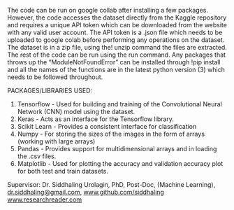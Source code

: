 The code can be run on google collab after installing a few packages. However, the code accesses the dataset directly from the Kaggle repository 
and requires a unique API token which can be downloaded from the website with any valid user account.
The API token is a .json file which needs to be uploaded to google colab before performing any operations on the dataset.
The dataset is in a zip file, using the! unzip command the files are extracted. The rest of the code can be run using the run command.
Any packages that throws up the “ModuleNotFoundError” can be installed through !pip install <package name> and all the names of the functions are in the latest python version (3) which needs to be followed throughout.

PACKAGES/LIBRARIES USED:
1. 	Tensorflow - Used for building and training of the Convolutional Neural Network (CNN) model using the dataset.
2. 	Keras - Acts as an interface for the Tensorflow library.
3. 	Scikit Learn - Provides a consistent interface for classification
4. 	Numpy - For storing the sizes of the images in the form of arrays (working with large arrays)
5. 	Pandas - Provides support for multidimensional arrays and in loading the .csv files.
6. 	Matplotlib - Used for plotting the accuracy and validation accuracy plot for both test and train datasets.

 Supervisor: 
 Dr. Siddhaling Urolagin,
 PhD, Post-Doc, (Machine Learning), 
 dr.siddhaling@gmail.com, 
 www.github.com/siddhaling
 www.researchreader.com
 
